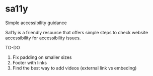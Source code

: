 # sa11y

Simple accessibility guidance

Sa11y is a friendly resource that offers simple steps to check website accessibility for accessibility issues.

TO-DO

1. Fix padding on smaller sizes
2. Footer with links
3. Find the best way to add videos (external link vs embeding)
